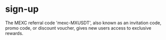 # sign-up
The MEXC referral code 'mexc-MXUSDT', also known as an invitation code, promo code, or discount voucher, gives new users access to exclusive rewards. 
